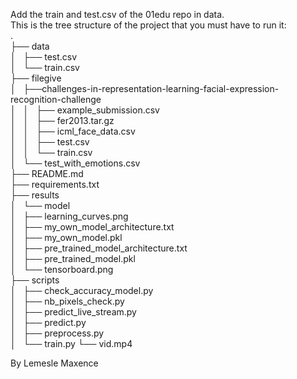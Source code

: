 Add the train and test.csv of the 01edu repo in data.                              
This is the tree structure of the project that you must have to run it:            
.                                                                                  
├── data                                                                           
│   ├── test.csv                                                                   
│   └── train.csv                                              
├── filegive                                                                       
│   ├──challenges-in-representation-learning-facial-expression-recognition-challenge                                                                                     
│   │   ├── example_submission.csv                                                                        
│   │   ├── fer2013.tar.gz                                                                                
│   │   ├── icml_face_data.csv                                                                             
│   │   ├── test.csv                                                                           
│   │   └── train.csv                                                                            
│   └── test_with_emotions.csv                                                                       
├── README.md                                                                                  
├── requirements.txt                                                                            
├── results                                                                                     
│   └── model                                                                                    
│       ├── learning_curves.png                                                                   
│       ├── my_own_model_architecture.txt                                                            
│       ├── my_own_model.pkl                                                            
│       ├── pre_trained_model_architecture.txt                                                            
│       ├── pre_trained_model.pkl                                                            
│       └── tensorboard.png                                                            
├── scripts                                                            
│   ├── check_accuracy_model.py                                                            
│   ├── nb_pixels_check.py                                                            
│   ├── predict_live_stream.py                                                            
│   ├── predict.py                                                            
│   ├── preprocess.py                                                            
│   └── train.py
└── vid.mp4

By Lemesle Maxence